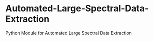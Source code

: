 # Automated-Large-Spectral-Data-Extraction
 Python Module for Automated Large Spectral Data Extraction
